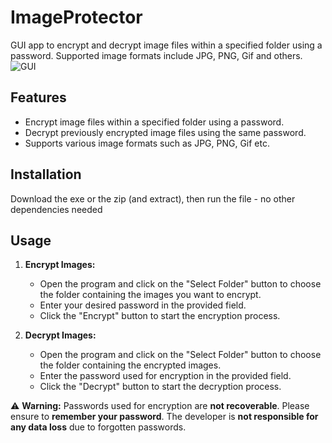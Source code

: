 # ImageProtector
GUI app to encrypt and decrypt image files within a specified folder using a password. Supported image formats include JPG, PNG, Gif and others.
![GUI](https://github.com/OGD311/ImageProtector/assets/114223604/168e6bc1-ac15-4d88-abac-1362e4a4d6e2)

## Features

- Encrypt image files within a specified folder using a password.
- Decrypt previously encrypted image files using the same password.
- Supports various image formats such as JPG, PNG, Gif etc.

## Installation
Download the exe or the zip (and extract), then run the file - no other dependencies needed

## Usage

1. **Encrypt Images:**
   - Open the program and click on the "Select Folder" button to choose the folder containing the images you want to encrypt.
   - Enter your desired password in the provided field.
   - Click the "Encrypt" button to start the encryption process.

2. **Decrypt Images:**
   - Open the program and click on the "Select Folder" button to choose the folder containing the encrypted images.
   - Enter the password used for encryption in the provided field.
   - Click the "Decrypt" button to start the decryption process.

:warning: **Warning:** Passwords used for encryption are **not recoverable**. Please ensure to **remember your password**. The developer is **not responsible for any data loss** due to forgotten passwords.


